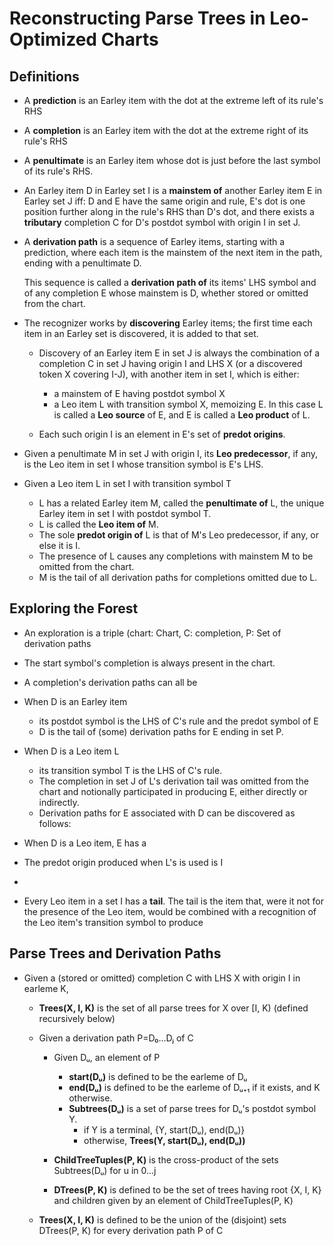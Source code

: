 # Reconstructing Parse Trees in Leo-Optimized Charts

## Definitions

- A **prediction** is an Earley item with the dot at the extreme left of its rule's RHS
- A **completion** is an Earley item with the dot at the extreme right of its rule's RHS
- A **penultimate** is an Earley item whose dot is just before the last symbol of its rule's RHS.

- An Earley item D in Earley set I is a **mainstem of** another Earley item E in Earley set J iff: D
  and E have the same origin and rule, E's dot is one position further along in the rule's RHS than
  D's dot, and there exists a **tributary** completion C for D's postdot symbol with origin I in set
  J.

- A **derivation path** is a sequence of Earley items, starting with a prediction, where each item
  is the mainstem of the next item in the path, ending with a penultimate D.
  
  This sequence is called a **derivation path of** its items' LHS symbol and of any completion E
  whose mainstem is D, whether stored or omitted from the chart.

- The recognizer works by **discovering** Earley items; the first time each item in an Earley set is
  discovered, it is added to that set.
  
  - Discovery of an Earley item E in set J is always the combination of a completion C in set J having
    origin I and LHS X (or a discovered token X covering I-J), with another item in set I, which is
    either:

    - a mainstem of E having postdot symbol X
    - a Leo item L with transition symbol X, memoizing E. In this case L is called a **Leo source** of
      E, and E is called a **Leo product** of L.
    
  - Each such origin I is an element in E's set of **predot origins**.
  
- Given a penultimate M in set J with origin I, its **Leo predecessor**, if any, is the Leo item in
  set I whose transition symbol is E's LHS.
  
- Given a Leo item L in set I with transition symbol T

  - L has a related Earley item M, called the **penultimate of** L, the unique Earley item in set I
    with postdot symbol T.
  - L is called the **Leo item of** M.
  - The sole **predot origin of** L is that of M's Leo predecessor, if any, or else it is I.
  - The presence of L causes any completions with mainstem M to be omitted from the chart. 
  - M is the tail of all derivation paths for completions omitted due to L.
  
## Exploring the Forest

- An exploration is a triple (chart: Chart, C: completion, P: Set of derivation paths

- The start symbol's completion is always present in the chart.

- A completion's derivation paths can all be 

- When D is an Earley item
  - its postdot symbol is the LHS of C's rule and the predot symbol of E
  - D is the tail of (some) derivation paths for E ending in set P.
  
- When D is a Leo item L
  - its transition symbol T is the LHS of C's rule.
  - The completion in set J of L's derivation tail was omitted from the chart and notionally
    participated in producing E, either directly or indirectly.
  - Derivation paths for E associated with D can be discovered as follows:
  
- When D is a Leo item, E has a 
  
- The predot origin produced when L's is used is I 
-
- Every Leo item in a set I has a **tail**.  The tail is the item that, were it not for the presence
  of the Leo item, would be combined with a recognition of the Leo item's transition symbol to produce


## Parse Trees and Derivation Paths

- Given a (stored or omitted) completion C with LHS X with origin I in earleme K,

  - **Trees(X, I, K)** is the set of all parse trees for X over [I, K) (defined recursively below)
  
  - Given a derivation path P=D₀...Dⱼ of C
  
    - Given Dᵤ, an element of P

      - **start(Dᵤ)** is defined to be the earleme of Dᵤ
      - **end(Dᵤ)** is defined to be the earleme of Dᵤ₊₁ if it exists, and K otherwise.
      - **Subtrees(Dᵤ)** is a set of parse trees for Dᵤ's postdot symbol Y.
        - if Y is a terminal, {Y, start(Dᵤ), end(Dᵤ)}
        - otherwise, **Trees(Y, start(Dᵤ), end(Dᵤ))**

    - **ChildTreeTuples(P, K)** is the cross-product of the sets Subtrees(Dᵤ) for u in 0...j
    - **DTrees(P, K)** is defined to be the set of trees having root {X, I, K} and children given by
      an element of ChildTreeTuples(P, K)

  - **Trees(X, I, K)** is defined to be the union of the (disjoint) sets DTrees(P, K) for every
    derivation path P of C
  

